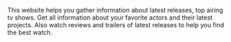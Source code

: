 This website helps you gather information about latest releases,
top airing tv shows. Get all information about your favorite actors and their latest projects.
Also watch reviews and trailers of latest releases to help you find the best watch.
